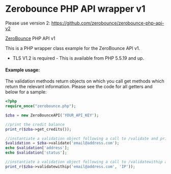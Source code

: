Zerobounce PHP API wrapper v1
=====================

Please use version 2: https://github.com/zerobounce/zerobounce-php-api-v2

[ZeroBounce](https://www.zerobounce.net) PHP API v1

This is a PHP wrapper class example for the ZeroBounce API v1.

* TLS V1.2 is required -  This is available from PHP 5.5.19 and up.

#### Example usage:

The validation methods return objects on which you call get methods which return the relevant information. Please see the code for all getters and below for a sample:

```php
<?php
require_once("zerobounce.php");

$zba = new ZeroBounceAPI('YOUR_API_KEY');

//print the credit balance
print_r($zba->get_credits());

//instantiate a validation object following a call to /validate and print individual elements
$validation = $zba->validate('email@address.com');
echo $validation['address'];
echo $validation['status'];

//instantiate a validation object following a call to /validatewithip and print the whole object
print_r($zba->validatewithip('email@address.com', 'IP'));
```
